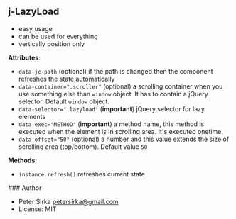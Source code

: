 ## j-LazyLoad

- easy usage
- can be used for everything
- vertically position only

__Attributes__:
- `data-jc-path` (optional) if the path is changed then the component refreshes the state automatically
- `data-container=".scroller"` (optional) a scrolling container when you use something else than `window` object. It has to contain a jQuery selector. Default `window` object.
- `data-selector=".lazyload"` (__important__) jQuery selector for lazy elements
- `data-exec="METHOD"` (__important__) a method name, this method is executed when the element is in scrolling area. It's executed onetime.
- `data-offset="50"` (optional) a number and this value extends the size of scrolling area (top/bottom). Default value `50`

__Methods__:
- `instance.refresh()` refreshes current state

### Author

- Peter Širka <petersirka@gmail.com>
- License: MIT